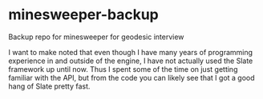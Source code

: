 # minesweeper-backup
Backup repo for minesweeper for geodesic interview

I want to make noted that even though I have many years of programming experience in and outside of the engine, I have not actually used the Slate framework up until now. Thus I spent some of the time on just getting familiar with the API, but from the code you can likely see that I got a good hang of Slate pretty fast.
